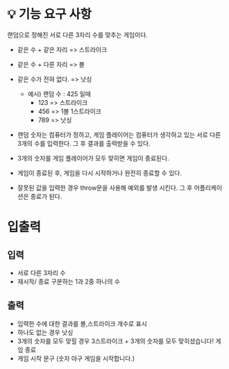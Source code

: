 # 💡 기능 요구 사항

랜덤으로 정해진 서로 다른 3자리 수를 맞추는 게임이다.

- 같은 수 + 같은 자리 => 스트라이크
- 같은 수 + 다른 자리 => 볼
- 같은 수가 전혀 없다. => 낫싱

  - 예시) 랜덤 수 : 425 일때
    - 123 => 스트라이크
    - 456 => 1볼 1스트라이크
    - 789 => 낫싱

- 랜덤 숫자는 컴퓨터가 정하고, 게임 플레이어는 컴퓨터가 생각하고 있는 서로 다른 3개의 수를 입력한다. 그 후 결과를 출력받을 수 있다.

- 3개의 숫자를 게임 플레이어가 모두 맞히면 게임이 종료된다.

- 게임이 종료된 후, 게임을 다시 시작하거나 완전히 종료할 수 있다.

- 잘못된 값을 입력한 경우 throw문을 사용해 예외를 발생 시킨다. 그 후 어플리케이션은 종료가 된다.

# 입출력

## 입력

- 서로 다른 3자리 수
- 재시작/ 종료 구분하는 1과 2중 하나의 수

## 출력

- 입력한 수에 대한 결과를 볼,스트라이크 개수로 표시
- 하나도 없는 경우 낫싱
- 3개의 숫자를 모두 맞힐 경우 3스트라이크 + 3개의 숫자를 모두 맞히셨습니다! 게임 종료
- 게임 시작 문구 (숫자 야구 게임을 시작합니다.)
